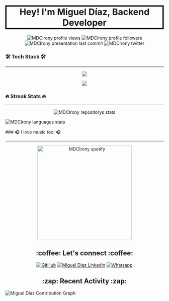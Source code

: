 <h1 style="border: 4px solid black" align="center"> Hey! I'm Miguel Díaz, Backend Developer </h3>
<p align="center"> 
<img src="https://komarev.com/ghpvc/?username=MDCIrony&label=Profile%20views&color=0e75b6&style=flat" alt="MDCIrony profile views" />
<img src="https://img.shields.io/github/followers/MDCIrony?style=social" alt="MDCIrony profile followers" />
<img
src="https://img.shields.io/github/last-commit/MDCIrony/MDCIrony" alt="MDCIrony presentation last commit" />
<img
src="https://img.shields.io/twitter/follow/0x00CCSec?label=Follow%20me&style=social" alt="MDCIrony twitter" />
</p>

### 🛠 Tech Stack 🛠

---

<p align="center"> 
<img src="https://skillicons.dev/icons?i=python,django,nodejs,typescript,express,git,github&theme=dark" />
</p>
<p align="center"> 
<img src="https://skillicons.dev/icons?i=html,css,js,react,mysql,mongodb&theme=dark" />
</p>

### :fire: Streak Stats :fire:

---

<p align="center" height='130px'>
<img src="https://github-readme-stats.vercel.app/api?username=MDCIrony&show_icons=true&theme=aura&hide_title=true" alt="MDCIrony repositorys stats"/>
</p>
<p>
<img src="https://github-readme-stats.vercel.app/api/top-langs/?username=MDCIrony&layout=compact&show_icons=true&theme=aura&hide_title=true" alt="MDCIrony languages stats"/>
</p>
### 🎧 I love music too! 🎧

---

<p align="center"><img src="https://spotify-recently-played-readme.vercel.app/api?user=12162743732" alt="MDCIrony spotify" height="300px"/></p>

<h2 align="center">:coffee: Let's connect :coffee:</h2></a>
<p align="center">
	<a href="https://github.com/MDCIrony"><img src="https://img.icons8.com/bubbles/50/000000/github.png" alt="GitHub"/></a>
	<a href="https://www.linkedin.com/in/migueldiaz2023/"><img src="https://img.icons8.com/bubbles/50/000000/linkedin.png" alt="Miguel Díaz Linkedin"/></a>
        <a href="https://wa.me/0051921011156"><img src="https://img.icons8.com/bubbles/50/000000/whatsapp.png" alt="Whatsapp"/></a>
</p>

<h2 align="center">:zap: Recent Activity :zap:</h3>

![Miguel Díaz Contribution Graph](https://github-readme-activity-graph.cyclic.app/graph?username=MDCIrony&theme=merko&hide_border=true&area=true&hide_title=true)
